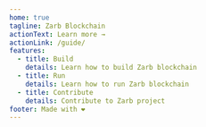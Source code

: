 ```yaml
---
home: true
tagline: Zarb Blockchain
actionText: Learn more →
actionLink: /guide/
features:
  - title: Build
    details: Learn how to build Zarb blockchain
  - title: Run
    details: Learn how to run Zarb blockchain
  - title: Contribute
    details: Contribute to Zarb project
footer: Made with ❤️
---
```

